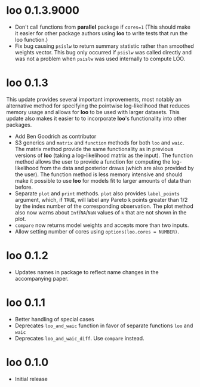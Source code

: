 # loo 0.1.3.9000
* Don't call functions from **parallel** package if `cores=1` (This should make
it easier for other package authors using **loo** to write tests that run the
loo function.)
* Fix bug causing `psislw` to return summary statistic rather than smoothed
weights vector. This bug only occurred if `psislw` was called directly and was
not a problem when `psislw` was used internally to compute LOO.

# loo 0.1.3
This update provides several important improvements, most notably an alternative
method for specifying the pointwise log-likelihood that reduces memory usage 
and allows for **loo** to be used with larger datasets. This update also makes
it easier to to incorporate **loo**'s functionality into other packages.

* Add Ben Goodrich as contributor
* S3 generics and `matrix` and `function` methods for both `loo` and `waic`. 
The matrix method provide the same functionality as in previous versions of 
**loo** (taking a log-likelihood matrix as the input). The function method 
allows the user to provide a function for computing the log-likelihood from 
the data and posterior draws (which are also provided by the user). The function
method is less memory intensive and should make it possible to use **loo** for 
models fit to larger amounts of data than before.
* Separate `plot` and `print` methods. `plot` also provides `label_points` 
argument, which, if `TRUE`, will label any Pareto `k` points greater than 
1/2 by the index number of the corresponding observation. The plot method 
also now warns about `Inf`/`NA`/`NaN` values of `k` that are not shown in 
the plot. 
* `compare` now returns model weights and accepts more than two inputs.
* Allow setting number of cores using `options(loo.cores = NUMBER)`. 

# loo 0.1.2 
* Updates names in package to reflect name changes in the accompanying paper.

# loo 0.1.1
* Better handling of special cases
* Deprecates `loo_and_waic` function in favor of separate functions `loo` and
`waic`
* Deprecates `loo_and_waic_diff`. Use `compare` instead. 

# loo 0.1.0
* Initial release
